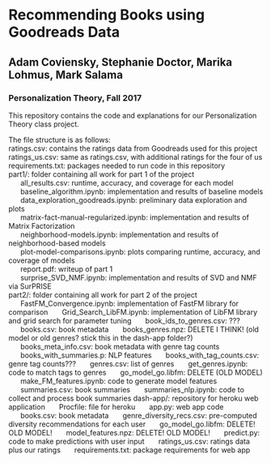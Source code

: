 # Recommending Books using Goodreads Data
## Adam Coviensky, Stephanie Doctor, Marika Lohmus, Mark Salama
### Personalization Theory, Fall 2017

This repository contains the code and explanations for our Personalization Theory class project.

The file structure is as follows:  
ratings.csv: contains the ratings data from Goodreads used for this project  
ratings_us.csv: same as ratings.csv, with additional ratings for the four of us
requirements.txt: packages needed to run code in this repository  
part1/: folder containing all work for part 1 of the project  
&nbsp;&nbsp;&nbsp;&nbsp;&nbsp;&nbsp;all_results.csv: runtime, accuracy, and coverage for each model  
&nbsp;&nbsp;&nbsp;&nbsp;&nbsp;&nbsp;baseline_algorithm.ipynb: implementation and results of baseline models  
&nbsp;&nbsp;&nbsp;&nbsp;&nbsp;&nbsp;data_exploration_goodreads.ipynb: preliminary data exploration and plots  
&nbsp;&nbsp;&nbsp;&nbsp;&nbsp;&nbsp;matrix-fact-manual-regularized.ipynb: implementation and results of Matrix Factorization  
&nbsp;&nbsp;&nbsp;&nbsp;&nbsp;&nbsp;neighborhood-models.ipynb: implementation and results of neighborhood-based models  
&nbsp;&nbsp;&nbsp;&nbsp;&nbsp;&nbsp;plot-model-comparisons.ipynb: plots comparing runtime, accuracy, and coverage of models  
&nbsp;&nbsp;&nbsp;&nbsp;&nbsp;&nbsp;report.pdf: writeup of part 1  
&nbsp;&nbsp;&nbsp;&nbsp;&nbsp;&nbsp;surprise_SVD_NMF.ipynb: implementation and results of SVD and NMF via SurPRISE  
part2/: folder containing all work for part 2 of the project
&nbsp;&nbsp;&nbsp;&nbsp;&nbsp;&nbsp;FastFM_Convergence.ipynb: implementation of FastFM library for comparison
&nbsp;&nbsp;&nbsp;&nbsp;&nbsp;&nbsp;Grid_Search_LibFM.ipynb: implementation of LibFM library and grid search for parameter tuning
&nbsp;&nbsp;&nbsp;&nbsp;&nbsp;&nbsp;book_ids_to_genres.csv: ???
&nbsp;&nbsp;&nbsp;&nbsp;&nbsp;&nbsp;books.csv: book metadata
&nbsp;&nbsp;&nbsp;&nbsp;&nbsp;&nbsp;books_genres.npz: DELETE I THINK! (old model or old genres? stick this in the dash-app folder?)
&nbsp;&nbsp;&nbsp;&nbsp;&nbsp;&nbsp;books_meta_info.csv: book metadata with genre tag counts
&nbsp;&nbsp;&nbsp;&nbsp;&nbsp;&nbsp;books_with_summaries.p: NLP features
&nbsp;&nbsp;&nbsp;&nbsp;&nbsp;&nbsp;books_with_tag_counts.csv: genre tag counts???
&nbsp;&nbsp;&nbsp;&nbsp;&nbsp;&nbsp;genres.csv: list of genres
&nbsp;&nbsp;&nbsp;&nbsp;&nbsp;&nbsp;get_genres.ipynb: code to match tags to genres
&nbsp;&nbsp;&nbsp;&nbsp;&nbsp;&nbsp;go_model_go.libfm: DELETE (OLD MODEL)
&nbsp;&nbsp;&nbsp;&nbsp;&nbsp;&nbsp;make_FM_features.ipynb: code to generate model features
&nbsp;&nbsp;&nbsp;&nbsp;&nbsp;&nbsp;summaries.csv: book summaries
&nbsp;&nbsp;&nbsp;&nbsp;&nbsp;&nbsp;summaries_nlp.ipynb: code to collect and process book summaries
dash-app/: repository for heroku web application
&nbsp;&nbsp;&nbsp;&nbsp;&nbsp;&nbsp;Procfile: file for heroku
&nbsp;&nbsp;&nbsp;&nbsp;&nbsp;&nbsp;app.py: web app code
&nbsp;&nbsp;&nbsp;&nbsp;&nbsp;&nbsp;books.csv: book metadata
&nbsp;&nbsp;&nbsp;&nbsp;&nbsp;&nbsp;genre_diversity_recs.csv: pre-computed diversity recommendations for each user
&nbsp;&nbsp;&nbsp;&nbsp;&nbsp;&nbsp;go_model_go.libfm: DELETE! OLD MODEL!
&nbsp;&nbsp;&nbsp;&nbsp;&nbsp;&nbsp;model_features.npz: DELETE! OLD MODEL!
&nbsp;&nbsp;&nbsp;&nbsp;&nbsp;&nbsp;predict.py: code to make predictions with user input
&nbsp;&nbsp;&nbsp;&nbsp;&nbsp;&nbsp;ratings_us.csv: ratings data plus our ratings
&nbsp;&nbsp;&nbsp;&nbsp;&nbsp;&nbsp;requirements.txt: package requirements for web app
